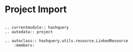 # Project Import

```{include} /_fragments/alpha_notice.md

```

```{eval-rst}
.. currentmodule:: hashquery
.. autodata:: project

.. autoclass:: hashquery.utils.resource.LinkedResource
    :members:
```
